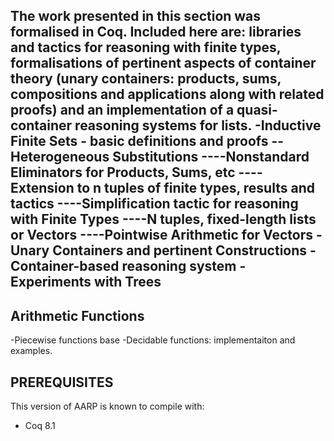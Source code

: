 The work presented in this section was formalised in Coq. Included here are: libraries and tactics for reasoning with finite types, formalisations of pertinent aspects of container theory (unary containers: products, sums, compositions and applications along with related proofs) and an implementation of a quasi-container reasoning systems for lists.
-Inductive Finite Sets - basic definitions and proofs
--Heterogeneous Substitutions
----Nonstandard Eliminators for Products, Sums, etc
----Extension to n tuples of finite types, results and tactics
----Simplification tactic for reasoning with Finite Types
----N tuples, fixed-length lists or Vectors
----Pointwise Arithmetic for Vectors
-Unary Containers and pertinent Constructions
-Container-based reasoning system
-Experiments with Trees
-------------------------------------------------------------------------------------------------------------

Arithmetic Functions
--------------------
-Piecewise functions base
-Decidable functions: implementaiton and examples.


PREREQUISITES
-------------

This version of AARP is known to compile with:

 - Coq 8.1

